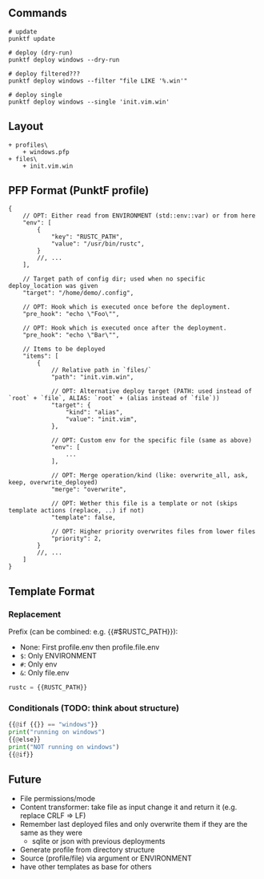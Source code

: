 ## Commands

```shell
# update
punktf update

# deploy (dry-run)
punktf deploy windows --dry-run

# deploy filtered???
punktf deploy windows --filter "file LIKE '%.win'"

# deploy single
punktf deploy windows --single 'init.vim.win'
```

## Layout

```
+ profiles\
	+ windows.pfp
+ files\
	+ init.vim.win
```

## PFP Format (PunktF profile)

```json5
{
	// OPT: Either read from ENVIRONMENT (std::env::var) or from here
	"env": [
		{
			"key": "RUSTC_PATH",
			"value": "/usr/bin/rustc",
		}
		//, ...
	],

	// Target path of config dir; used when no specific deploy_location was given
	"target": "/home/demo/.config",

	// OPT: Hook which is executed once before the deployment.
	"pre_hook": "echo \"Foo\"",

	// OPT: Hook which is executed once after the deployment.
	"pre_hook": "echo \"Bar\"",

	// Items to be deployed
	"items": [
		{
			// Relative path in `files/`
			"path": "init.vim.win",

			// OPT: Alternative deploy target (PATH: used instead of `root` + `file`, ALIAS: `root` + (alias instead of `file`))
			"target": {
				"kind": "alias",
				"value": "init.vim",
			},

			// OPT: Custom env for the specific file (same as above)
			"env": [
				...
			],

			// OPT: Merge operation/kind (like: overwrite_all, ask, keep, overwrite_deployed)
			"merge": "overwrite",

			// OPT: Wether this file is a template or not (skips template actions (replace, ..) if not)
			"template": false,

			// OPT: Higher priority overwrites files from lower files
			"priority": 2,
		}
		//, ...
	]
}
```

## Template Format

### Replacement

Prefix (can be combined: e.g. {{#$RUSTC_PATH}}):

- None: First profile.env then profile.file.env
- `$`: Only ENVIRONMENT
- `#`: Only env
- `&`: Only file.env

```python
rustc = {{RUSTC_PATH}}
```

### Conditionals (TODO: think about structure)

```python
{{@if {{}} == "windows"}}
print("running on windows")
{{@else}}
print("NOT running on windows")
{{@if}}
```

## Future

- File permissions/mode
- Content transformer: take file as input change it and return it (e.g. replace CRLF => LF)
- Remember last deployed files and only overwrite them if they are the same as they were
	- sqlite or json with previous deployments
- Generate profile from directory structure
- Source (profile/file) via argument or ENVIRONMENT
- have other templates as base for others
